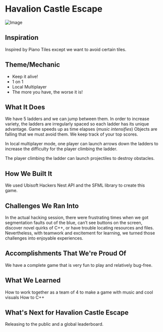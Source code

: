 # Havalion Castle Escape

![Image](https://user-images.githubusercontent.com/39445499/104834949-2b8ad680-5871-11eb-88dc-139a184ca8b6.png)

## Inspiration
Inspired by Piano Tiles except we want to avoid certain tiles.

## Theme/Mechanic
- Keep it alive!
- 1 on 1
- Local Multiplayer
- The more you have, the worse it is!

## What It Does
We have 5 ladders and we can jump between them. 
In order to increase variety, the ladders are irregularly spaced so each ladder has its unique advantage.
Game speeds up as time elapses (_music intensifies_)
Objects are falling that we must avoid them.
We keep track of your top scores.

In local multiplayer mode, one player can launch arrows down the ladders to increase the difficulty for the player climbing the ladder.

The player climbing the ladder can launch projectiles to destroy obstacles. 

## How We Built It
We used Ubisoft Hackers Nest API and the SFML library to create this game. 

## Challenges We Ran Into
In the actual hacking session, there were frustrating times when we got segmentation faults out of the blue, can’t see buttons on the screen, discover novel quirks of C++, or have trouble locating resources and files. Nevertheless, with teamwork and excitement for learning, we turned those challenges into enjoyable experiences.

## Accomplishments That We're Proud Of
We have a complete game that is very fun to play and relatively bug-free.

## What We Learned
How to work together as a team of 4 to make a game with music and cool visuals
How to C++

## What's Next for Havalion Castle Escape
Releasing to the public and a global leaderboard.
